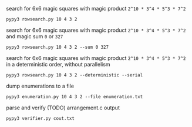 search for 6x6 magic squares with magic product `2^10 * 3^4 * 5^3 * 7^2`
```
pypy3 rowsearch.py 10 4 3 2
```

search for 6x6 magic squares with magic product `2^10 * 3^4 * 5^3 * 7^2` and magic sum `0` or `327`
```
pypy3 rowsearch.py 10 4 3 2 --sum 0 327
```

search for 6x6 magic squares with magic product `2^10 * 3^4 * 5^3 * 7^2` in a deterministic order, without parallelism
```
pypy3 rowsearch.py 10 4 3 2 --deterministic --serial
```

dump enumerations to a file
```
pypy3 enumeration.py 10 4 3 2 --file enumeration.txt
```

parse and verify (TODO) arrangement.c output
```
pypy3 verifier.py cout.txt
```
